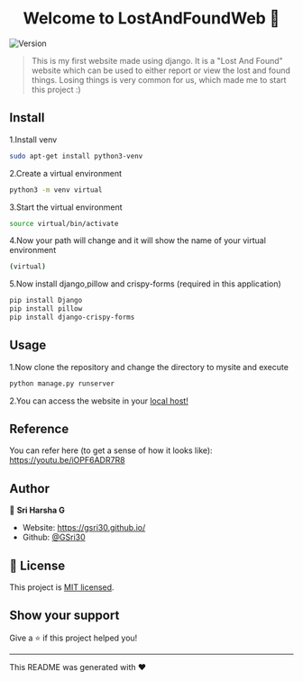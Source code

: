 <h1 align="center">Welcome to LostAndFoundWeb 👋</h1>
<p>
  <img alt="Version" src="https://img.shields.io/badge/version-0.1-blue.svg?cacheSeconds=2592000" />
</p>

> This is my first website made using django. It is a &#34;Lost And Found&#34; website which can be used to either report or view the lost and found things. Losing things is very common for us, which made me to start this project :)

## Install
1.Install venv
```sh
sudo apt-get install python3-venv
```
2.Create a virtual environment
```sh
python3 -m venv virtual
```
3.Start the virtual environment
```sh
source virtual/bin/activate
```
4.Now your path will change and it will show the name of your virtual environment
```sh
(virtual)
```
5.Now install django,pillow and crispy-forms (required in this application)
```sh
pip install Django
pip install pillow
pip install django-crispy-forms
```

## Usage
1.Now clone the repository and change the directory to mysite and execute
```sh
python manage.py runserver
```
2.You can access the website in your <a href="http://127.0.0.1:8000/">local host!</a>

## Reference
You can refer here (to get a sense of how it looks like):
https://youtu.be/iOPF6ADR7R8

## Author

👤 **Sri Harsha G**

* Website: https://gsri30.github.io/
* Github: [@GSri30](https://github.com/GSri30)

## 📝 License

This project is [MIT licensed](https://github.com/GSri30/LostAndFound-Web/blob/master/LICENSE).


## Show your support

Give a ⭐️ if this project helped you!

***
This README was generated with ❤️ 
